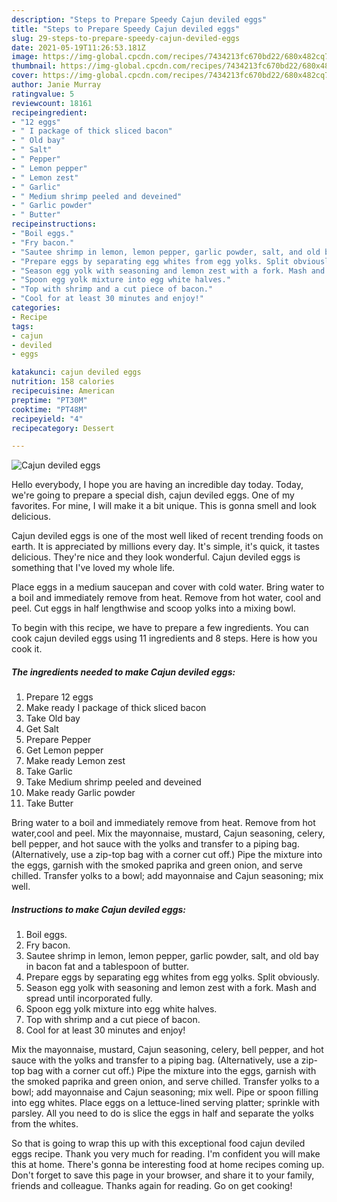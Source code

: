```yaml
---
description: "Steps to Prepare Speedy Cajun deviled eggs"
title: "Steps to Prepare Speedy Cajun deviled eggs"
slug: 29-steps-to-prepare-speedy-cajun-deviled-eggs
date: 2021-05-19T11:26:53.181Z
image: https://img-global.cpcdn.com/recipes/7434213fc670bd22/680x482cq70/cajun-deviled-eggs-recipe-main-photo.jpg
thumbnail: https://img-global.cpcdn.com/recipes/7434213fc670bd22/680x482cq70/cajun-deviled-eggs-recipe-main-photo.jpg
cover: https://img-global.cpcdn.com/recipes/7434213fc670bd22/680x482cq70/cajun-deviled-eggs-recipe-main-photo.jpg
author: Janie Murray
ratingvalue: 5
reviewcount: 18161
recipeingredient:
- "12 eggs"
- " I package of thick sliced bacon"
- " Old bay"
- " Salt"
- " Pepper"
- " Lemon pepper"
- " Lemon zest"
- " Garlic"
- " Medium shrimp peeled and deveined"
- " Garlic powder"
- " Butter"
recipeinstructions:
- "Boil eggs."
- "Fry bacon."
- "Sautee shrimp in lemon, lemon pepper, garlic powder, salt, and old bay in bacon fat and a tablespoon of butter."
- "Prepare eggs by separating egg whites from egg yolks. Split obviously."
- "Season egg yolk with seasoning and lemon zest with a fork. Mash and spread until incorporated fully."
- "Spoon egg yolk mixture into egg white halves."
- "Top with shrimp and a cut piece of bacon."
- "Cool for at least 30 minutes and enjoy!"
categories:
- Recipe
tags:
- cajun
- deviled
- eggs

katakunci: cajun deviled eggs 
nutrition: 158 calories
recipecuisine: American
preptime: "PT30M"
cooktime: "PT48M"
recipeyield: "4"
recipecategory: Dessert

---
```



![Cajun deviled eggs](https://img-global.cpcdn.com/recipes/7434213fc670bd22/680x482cq70/cajun-deviled-eggs-recipe-main-photo.jpg)

Hello everybody, I hope you are having an incredible day today. Today, we're going to prepare a special dish, cajun deviled eggs. One of my favorites. For mine, I will make it a bit unique. This is gonna smell and look delicious.

Cajun deviled eggs is one of the most well liked of recent trending foods on earth. It is appreciated by millions every day. It's simple, it's quick, it tastes delicious. They're nice and they look wonderful. Cajun deviled eggs is something that I've loved my whole life.

Place eggs in a medium saucepan and cover with cold water. Bring water to a boil and immediately remove from heat. Remove from hot water, cool and peel. Cut eggs in half lengthwise and scoop yolks into a mixing bowl.


To begin with this recipe, we have to prepare a few ingredients. You can cook cajun deviled eggs using 11 ingredients and 8 steps. Here is how you cook it.

<!--inarticleads1-->

##### The ingredients needed to make Cajun deviled eggs:

1. Prepare 12 eggs
1. Make ready  I package of thick sliced bacon
1. Take  Old bay
1. Get  Salt
1. Prepare  Pepper
1. Get  Lemon pepper
1. Make ready  Lemon zest
1. Take  Garlic
1. Take  Medium shrimp peeled and deveined
1. Make ready  Garlic powder
1. Take  Butter


Bring water to a boil and immediately remove from heat. Remove from hot water,cool and peel. Mix the mayonnaise, mustard, Cajun seasoning, celery, bell pepper, and hot sauce with the yolks and transfer to a piping bag. (Alternatively, use a zip-top bag with a corner cut off.) Pipe the mixture into the eggs, garnish with the smoked paprika and green onion, and serve chilled. Transfer yolks to a bowl; add mayonnaise and Cajun seasoning; mix well. 

<!--inarticleads2-->

##### Instructions to make Cajun deviled eggs:

1. Boil eggs.
1. Fry bacon.
1. Sautee shrimp in lemon, lemon pepper, garlic powder, salt, and old bay in bacon fat and a tablespoon of butter.
1. Prepare eggs by separating egg whites from egg yolks. Split obviously.
1. Season egg yolk with seasoning and lemon zest with a fork. Mash and spread until incorporated fully.
1. Spoon egg yolk mixture into egg white halves.
1. Top with shrimp and a cut piece of bacon.
1. Cool for at least 30 minutes and enjoy!


Mix the mayonnaise, mustard, Cajun seasoning, celery, bell pepper, and hot sauce with the yolks and transfer to a piping bag. (Alternatively, use a zip-top bag with a corner cut off.) Pipe the mixture into the eggs, garnish with the smoked paprika and green onion, and serve chilled. Transfer yolks to a bowl; add mayonnaise and Cajun seasoning; mix well. Pipe or spoon filling into egg whites. Place eggs on a lettuce-lined serving platter; sprinkle with parsley. All you need to do is slice the eggs in half and separate the yolks from the whites. 

So that is going to wrap this up with this exceptional food cajun deviled eggs recipe. Thank you very much for reading. I'm confident you will make this at home. There's gonna be interesting food at home recipes coming up. Don't forget to save this page in your browser, and share it to your family, friends and colleague. Thanks again for reading. Go on get cooking!
